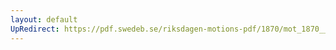 ```yaml
---
layout: default
UpRedirect: https://pdf.swedeb.se/riksdagen-motions-pdf/1870/mot_1870__fk__00017/mot_1870__fk__00017_001.pdf
---
```

